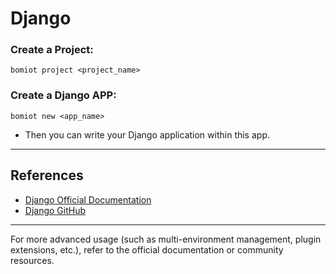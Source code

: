 # Django

### Create a Project:

```shell
bomiot project <project_name>
```

### Create a Django APP:

```shell
bomiot new <app_name>
```

- Then you can write your Django application within this app.

---

## References

- [Django Official Documentation](https://docs.djangoproject.com/en/4.2/)
- [Django GitHub](https://github.com/django/django)

---

For more advanced usage (such as multi-environment management, plugin extensions, etc.), refer to the official documentation or community resources.